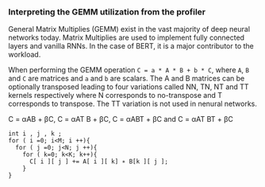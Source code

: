 ### Interpreting the GEMM utilization from the profiler

General Matrix Multiplies (GEMM) exist in the vast majority of deep neural networks today. Matrix Multiplies are used to implement fully connected layers and vanilla RNNs. In the case of BERT, it is a major contributor  to the workload. 

When performing the GEMM operation `C = a * A * B + b * C`, where `A`, `B` and `C` are matrices and `a` and `b` are scalars. The A and B matrices can be optionally transposed leading to four variations called  NN, TN, NT and TT kernels respectively where N corresponds to no-transpose and T corresponds to transpose. The TT variation is not used in nenural networks.


C = αAB + βC, C = αAT B + βC, C = αABT + βC and C = αAT BT + βC

```
int i , j , k ; 
for ( i =0; i<M; i ++){ 
  for ( j =0; j<N; j ++){ 
    for ( k=0; k<K; k++){ 
      C[ i ][ j ] += A[ i ][ k] ∗ B[k ][ j ]; 
    } 
}
```
